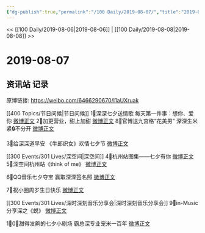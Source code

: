```yaml
---
{"dg-publish":true,"permalink":"/100 Daily/2019-08-07/","title":"2019-08-07","created":"2023-03-27T17:41:14.337+08:00","updated":"2023-03-27T17:43:10.025+08:00"}
---
```



<< [[100 Daily/2019-08-06\|2019-08-06]] | [[100 Daily/2019-08-08\|2019-08-08]] >>

# 2019-08-07

## 资讯站 记录

原博链接: https://weibo.com/6466290670/I1aUXruak

[[400 Topics/节日问候\|节日问候]]
1⃣深深七夕送情歌
每天第一件事：想你、爱你
[微博正文](https://m.weibo.cn/6466290670/4402738932555395)
2⃣加更营业，甜上加甜
[微博正文](https://m.weibo.cn/6466290670/4402778694869912)
8⃣官博送九宫格“花美男”
深深生米紧🔒不分开
[微博正文](https://m.weibo.cn/6466290670/4402696121720453)

3⃣给深深道早安
《牛郎织女》欢情七夕节
[微博正文](https://m.weibo.cn/6466290670/4402574209764563)

[[300 Events/301 Lives/深空间\|深空间]]
4⃣杭州站图集——七夕有你
[微博正文](https://m.weibo.cn/6466290670/4402586515669433)
5⃣深空间杭州站《think of me》
[微博正文](https://m.weibo.cn/6466290670/4402617944124030)

6⃣QQ音乐七夕夺宝
赢取深深签名照
[微博正文](https://m.weibo.cn/6466290670/4402666006610488)

7⃣祝小圈周岁生日快乐
[微博正文](https://m.weibo.cn/6466290670/4402668463792376)

[[300 Events/301 Lives/深时深刻音乐分享会\|深时深刻音乐分享会]]
9⃣in-Music分享深之《蜕》
[微博正文](https://m.weibo.cn/6466290670/4402709769677638)

1⃣0⃣甜得发齁的七夕小剧场
霸总深专业宠米一百年
[微博正文](https://m.weibo.cn/6466290670/4402713624721089)
